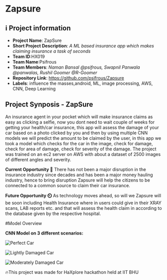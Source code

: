 # Zapsure
## ℹ️ Project information
- **Project Name**: ZapSure
- **Short Project Description**: _A ML based insurance app which makes claiming insurance a task of seconds_
- **Team ID**:HX019
- **Team Name**:Psifrous
- **Team Members**: _Naman Bansal @psifrous, Swapnil Panwala @panwalas, Rushil Goomer @R-Goomer_
- **Repository Link**: https://github.com/psifrous/Zapsure
- **Labels**: influence the masses,android, ML, image processing, AWS, CNN, Deep Learning

## Project Synposis - ZapSure

An insurance agent in your pocket which will make insurance claims as easy as clicking a selfie, now you dont need to wait couple of weeks for getting your health/car insurance, this app will assess the damage of your car based on a photo clicked by you and then by using multiple CNN models we will predict the amount to be claimed by the user, in this app we took a model which checks for the car in the image, check for damage, check for area of damage, check for severity of the damage.
The project was trained on an ec2 server on AWS with about a dataset of 2500 images of different angles and severity.

**Current Opportunity 🚀**
There has not been a major disruption in the insurance industry since decades and has been a major money hauling industry, hence to bring disruption Zapsure will help the citizens to be connected to a common source to claim their car insurance.

**Future Opportunity ⏲️**
As technology moves ahead, so will we Zapsure will be soon including Health Insurance where in users could give in their XRAY scans, LAB reports etc. and that will assess the health claim in according to the database given by the respective hospital.

#Model Overview

**CNN Model on 3 different scenarios:**

![Perfect Car](https://github.com/psifrous/Zapsure/blob/master/outputs/1.PNG)

![Lightly Damaged Car](https://github.com/psifrous/Zapsure/blob/master/outputs/2.PNG)

![Moderately Damaged Car](https://github.com/psifrous/Zapsure/blob/master/outputs/4.PNG)



🔥This project was made for HaXplore hackathon held at IIT BHU

